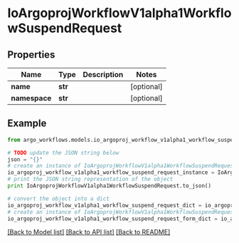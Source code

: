 # IoArgoprojWorkflowV1alpha1WorkflowSuspendRequest


## Properties

Name | Type | Description | Notes
------------ | ------------- | ------------- | -------------
**name** | **str** |  | [optional] 
**namespace** | **str** |  | [optional] 

## Example

```python
from argo_workflows.models.io_argoproj_workflow_v1alpha1_workflow_suspend_request import IoArgoprojWorkflowV1alpha1WorkflowSuspendRequest

# TODO update the JSON string below
json = "{}"
# create an instance of IoArgoprojWorkflowV1alpha1WorkflowSuspendRequest from a JSON string
io_argoproj_workflow_v1alpha1_workflow_suspend_request_instance = IoArgoprojWorkflowV1alpha1WorkflowSuspendRequest.from_json(json)
# print the JSON string representation of the object
print IoArgoprojWorkflowV1alpha1WorkflowSuspendRequest.to_json()

# convert the object into a dict
io_argoproj_workflow_v1alpha1_workflow_suspend_request_dict = io_argoproj_workflow_v1alpha1_workflow_suspend_request_instance.to_dict()
# create an instance of IoArgoprojWorkflowV1alpha1WorkflowSuspendRequest from a dict
io_argoproj_workflow_v1alpha1_workflow_suspend_request_form_dict = io_argoproj_workflow_v1alpha1_workflow_suspend_request.from_dict(io_argoproj_workflow_v1alpha1_workflow_suspend_request_dict)
```
[[Back to Model list]](../README.md#documentation-for-models) [[Back to API list]](../README.md#documentation-for-api-endpoints) [[Back to README]](../README.md)


